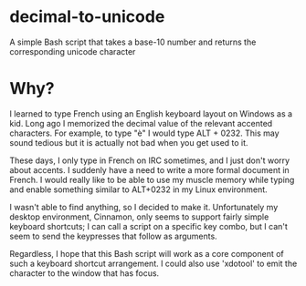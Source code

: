 # decimal-to-unicode
A simple Bash script that takes a base-10 number and returns the corresponding unicode character

# Why?

I learned to type French using an English keyboard layout on Windows as a kid. Long ago I memorized the decimal value of the relevant accented characters. For example, to type "è" I would type ALT + 0232. This may sound tedious but it is actually not bad when you get used to it.

These days, I only type in French on IRC sometimes, and I just don't worry about accents. I suddenly have a need to write a more formal document in French. I would really like to be able to use my muscle memory while typing and enable something similar to ALT+0232 in my Linux environment.

I wasn't able to find anything, so I decided to make it. Unfortunately my desktop environment, Cinnamon, only seems to support fairly simple keyboard shortcuts; I can call a script on a specific key combo, but I can't seem to send the keypresses that follow as arguments.

Regardless, I hope that this Bash script will work as a core component of such a keyboard shortcut arrangement. I could also use 'xdotool' to emit the character to the window that has focus.
